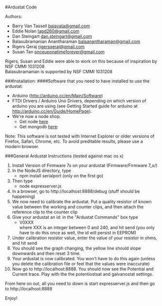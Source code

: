 #Ardustat Code

Authors:

- Barry Van Tassell <bajavata@gmail.com>
- Eddie Nolan <tapd260@gmail.com>
- Dan Steingart <dan.steingart@gmail.com>
- Balasubramanian Anantharaman <balaanantharaman@gmail.com>
- Rigers Qeraj <rigersqeraj@gmail.com>
- Susan Tan <onceuponatimeforever@gmail.com>

Rigers, Susan and Eddie were able to work on this because of inspiration by NSF CMMI 1031208  
Balasubramanian is supported by NSF CMMI 1031208

###Installation:
####Software that you need to have installed to use the ardustat:
- Arduino (http://arduino.cc/en/Main/Software)
- FTDI Drivers / Arduino Uno Drivers, depending on which version of arduino you are using (see Getting Started guide for arduino at http://arduino.cc/en/Guide/HomePage).
- We're now a node shop.  
   - Get node [here](http://nodejs.org/)
   - Get mongodb [here](http://www.mongodb.org/downloads):


Note: This software is not tested with Internet Explorer or older versions of Firefox, Safari, Chrome, etc. To avoid preditable results, please use a modern browser.
	
###General Ardustat Instructions (tested against mac os x)
1. Install Version of Firmware 7s on your ardustat (Firmware/Firmware 7_s/)
2. In the NodeJS directory, type  
	- npm install serialport (only on the first go)
3. Then type  
	- node expresserver.js  
4. In a browser, go to http://localhost:8888/debug
	(stuff should be happening)
5. We now need to calibrate the ardustat.  Put a quality resistor of known value between the working and counter clips, and then attach the reference clip to the counter clip
6. Give your ardustat an id: in the "Ardustat Commands"  box type   
	 - V0XXX  
	where XXX is an integer between 0 and 240, and hit send
	(you only have to do this once as well, the id will persist in EEPROM)
7. Under calibration resistor value, enter the value of your resistor in ohms, and hit send
8. You should see the graph changing, the yellow line should slope downwards and then reset 3 time. 
9. Your ardustat is now calibrated.  You won't have to do this again (unless you delete the calibration file or feel that the values were inaccurate)
10.  Now go to http://localhost:8888.  You should now see the Potential and Current trace.  Play with the the potentiostsat and galvanostat settings.
	
From here on out, all you need to down is start expresserver.js and then go to http://localhost:8888

Enjoy!

